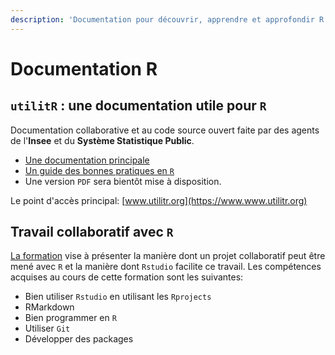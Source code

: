 ```yaml
---
description: 'Documentation pour découvrir, apprendre et approfondir R'
---
```


# Documentation R

## `utilitR` : une documentation utile pour `R`

Documentation collaborative et au code source ouvert faite par des agents de l'**Insee** et du **Système Statistique Public**. 

* [Une documentation principale](https://www.book.utilitr.org/)
* [Un guide des bonnes pratiques en `R` ](https://www.pratiques.utilitr.org/)
* Une version `PDF` sera bientôt mise à disposition.

Le point d'accès principal: [www.utilitr.org](https://www.www.utilitr.org)

## Travail collaboratif avec `R`

[La formation](https://linogaliana.gitlab.io/collaboratif/) vise à présenter la manière dont un projet collaboratif peut être mené avec `R` et la manière dont `Rstudio` facilite ce travail. Les compétences acquises au cours de cette formation sont les suivantes:

* Bien utiliser `Rstudio` en utilisant les `Rprojects`
* RMarkdown
* Bien programmer en `R`
* Utiliser `Git`
* Développer des packages



